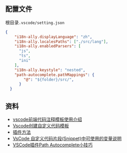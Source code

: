 ## 配置文件

根目录`.vscode/setting.json`

```json
{
    "i18n-ally.displayLanguage": "zh",
    "i18n-ally.localesPaths": ["./src/lang"],
    "i18n-ally.enabledParsers": [
      "js",
      "ts",
      "ini"
    ],
    "i18n-ally.keystyle": "nested",
    "path-autocomplete.pathMappings": {
        "@": "${folder}/src/",
      }
  }
```

## 资料

- [vscode前端代码注释模板使用介绍](https://blog.csdn.net/hanwuqia0370/article/details/85777899) 
- [Vscode创建自定义代码模板](https://blog.csdn.net/u013175208/article/details/107462598) 
- [插件方法](https://blog.csdn.net/Aidam_Bo/article/details/111193403) 
- [VsCode 自定义代码片段(Snippet)中可使用的变量说明](https://www.cnblogs.com/yn-cn/p/12857616.html) 
- [VSCode插件Path Autocomplete小技巧](https://segmentfault.com/a/1190000020720481)
